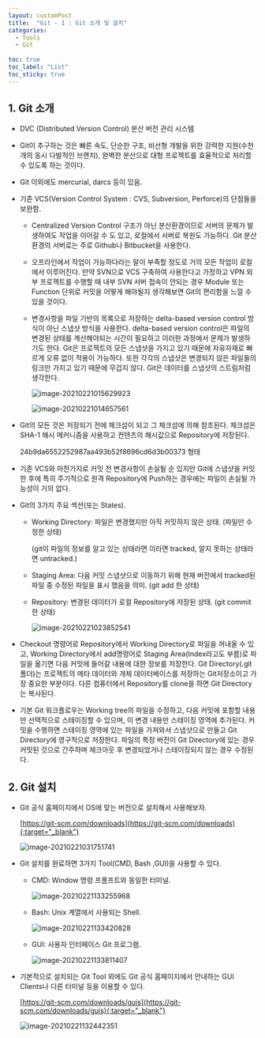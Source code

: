 ```yaml
---
layout: customPost
title:  "Git - 1 : Git 소개 및 설치"
categories: 
  - Tools
  - Git
  
toc: true
toc_label: "List"
toc_sticky: true 
---
```

## 1. Git 소개

- DVC (Distributed Version Control)  분산 버전 관리 시스템

- Git이 추구하는 것은  빠른 속도,  단순한 구조,  비선형 개발을 위한 강력한 지원(수천 개의 동시 다발적인 브랜치),  완벽한 분산으로 대형 프로젝트를 효율적으로 처리할 수 있도록 하는 것이다.

- Git 이외에도  mercurial, darcs 등이 있음.

- 기존 VCS(Version Control System : CVS, Subversion, Perforce)의 단점들을 보완함.

  - Centralized Version Control 구조가 아닌 분산환경이므로 서버의 문제가 발생하여도 작업을 이어갈 수 도 있고, 로컬에서 서버로 복원도 가능하다. Git 분산환경의 서버로는 주로 Github나 Bitbucket을 사용한다.

  - 오프라인에서 작업이 가능하다라는 말이 부족할 정도로 거의 모든 작업이 로컬에서 이루어진다. 만약 SVN으로  VCS 구축하여 사용한다고 가정하고 VPN 외부 프로젝트를 수행할 때 내부 SVN 서버 접속이 안되는 경우  Module 또는 Function 단위로 커밋을 어떻게 해야될지 생각해보면 Git의 편리함을 느낄 수 있을 것이다.

  - 변경사항을 파일 기반의 목록으로 저장하는 delta-based version control 방식이 아닌 스냅샷 방식을 사용한다.  delta-based version control은 파일의 변경된 상태를 계산해야되는 시간이 필요하고 이러한 과정에서 문제가 발생하기도 한다. Git은 프로젝트의 모든 스냅샷을 가지고 있기 때문에 자유자재로 빠르게 오류 없이 적용이 가능하다. 또한 각각의 스냅샷은 변경되지 않은 파일들의 링크만 가지고 있기 때문에 무겁지 않다. Git은 데이터를 스냅샷의 스트림처럼 생각한다.

    ![image-20210221015629923](/assets/images/posts/image-20210221015629923.png)

    ![image-20210221014657561](/assets/images/posts/image-20210221014553435.png)

- Git의 모든 것은 저장되기 전에 체크섬이 되고 그 체크섬에 의해 참조된다.  체크섬은 SHA-1 해시 메커니즘을 사용하고 컨텐츠의 해시값으로 Repository에 저장된다.

  24b9da6552252987aa493b52f8696cd6d3b00373 형태

- 기존 VCS와 마찬가지로 커밋 전 변경사항이 손실될 순 있지만 Git에 스냅샷을 커밋한 후에 특히 주기적으로 원격 Repository에 Push하는 경우에는 파일이 손실될 가능성이 거의 없다.

- Git의 3가지 주요 섹션(또는 States).

  - Working Directory: 파일은 변경했지만 아직 커밋하지 않은 상태. (파일만 수정한 상태)

     (git이 파일의 정보를 알고 있는 상태라면 이라면 tracked, 알지 못하는 상태라면 untracked.)

  - Staging Area: 다음 커밋 스냅샷으로 이동하기 위해 현재 버전에서 tracked된 파일 중 수정된 파일을 표시 했음을 의미. (git add 한 상태)

  - Repository: 변경된 데이터가 로컬 Repository에 저장된 상태. (git commit한 상태)

    ![image-20210221023852541](/assets/images/posts/image-20210221023659833.png)

-  Checkout 명령어로 Repository에서 Working Directory로 파일을 꺼내올 수 있고, Working Directory에서 add명령어로 Staging Area(Index라고도 부름)로 파일을 옮기면 다음 커밋에 들어갈 내용에 대한 정보를 저장한다. Git Directory(.git 폴더)는 프로젝트의 메타 데이터와 개체 데이터베이스를 저장하는 Git저장소이고 가장 중요한 부분이다. 다른 컴퓨터에서 Repository를 clone을 하면 Git Directory는 복사된다.

- 기본 Git 워크플로우는 Working tree의 파일을 수정하고, 다음 커밋에 포함할 내용만 선택적으로 스테이징할 수 있으며,  이 변경 내용만 스테이징 영역에 추가된다. 커밋을 수행하면 스테이징 영역에 있는 파일을 가져와서 스냅샷으로 만들고 Git Directory에 영구적으로 저장한다. 파일의 특정 버전이 Git Directory에 있는 경우 커밋된 것으로 간주하며 체크아웃 후 변경되었거나 스테이징되지 않는 경우 수정된다. 

  

## 2. Git 설치

- Git 공식 홈페이지에서 OS에 맞는 버전으로 설치해서 사용해보자.  

  [https://git-scm.com/downloads](https://git-scm.com/downloads){:target="_blank"}

  ![image-20210221031751741](/assets/images/posts/image-20210221031751741.png)

- Git 설치를 완료하면 3가지 Tool(CMD, Bash ,GUI)을 사용할 수 있다.

  - CMD: Window 명령 프롬프트와 동일한 터미널.

    ![image-20210221133255968](/assets/images/posts/image-20210221133255968.png)

  - Bash: Unix 계열에서 사용되는 Shell.

    ![image-20210221133420828](/assets/images/posts/image-20210221133420828.png)

  - GUI: 사용자 인터페이스 Git 프로그램.

    ![image-20210221133811407](/assets/images/posts/image-20210221133811407.png)

- 기본적으로 설치되는 Git Tool 외에도 Git 공식 홈페이지에서 안내하는 GUI Clients나 다른 터미널 등을 이용할 수 있다.

  [https://git-scm.com/downloads/guis](https://git-scm.com/downloads/guis){:target="_blank"}

  ![image-20210221132442351](/assets/images/posts/image-20210221132442351.png)

